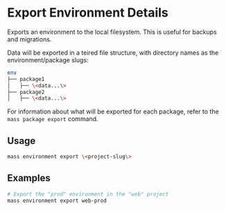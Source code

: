 # Export Environment Details

Exports an environment to the local filesystem. This is useful for backups and migrations.

Data will be exported in a teired file structure, with directory names as the environment/package slugs:

```bash
env
├── package1
│   ├── \<data...\>
├── package2
│   ├── \<data...\>
```

For information about what will be exported for each package, refer to the `mass package export` command.

## Usage

```bash
mass environment export \<project-slug\>
```

## Examples

```bash
# Export the "prod" environment in the "web" project
mass environment export web-prod
```
